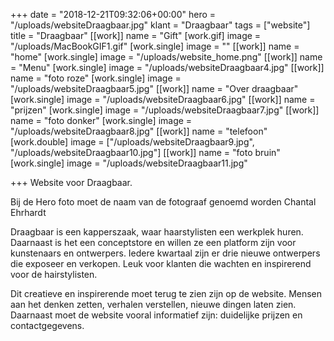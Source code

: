 +++
date = "2018-12-21T09:32:06+00:00"
hero = "/uploads/websiteDraagbaar.jpg"
klant = "Draagbaar"
tags = ["website"]
title = "Draagbaar"
[[work]]
name = "Gift"
[work.gif]
image = "/uploads/MacBookGIF1.gif"
[work.single]
image = ""
[[work]]
name = "home"
[work.single]
image = "/uploads/website_home.png"
[[work]]
name = "Menu"
[work.single]
image = "/uploads/websiteDraagbaar4.jpg"
[[work]]
name = "foto roze"
[work.single]
image = "/uploads/websiteDraagbaar5.jpg"
[[work]]
name = "Over draagbaar"
[work.single]
image = "/uploads/websiteDraagbaar6.jpg"
[[work]]
name = "prijzen"
[work.single]
image = "/uploads/websiteDraagbaar7.jpg"
[[work]]
name = "foto donker"
[work.single]
image = "/uploads/websiteDraagbaar8.jpg"
[[work]]
name = "telefoon"
[work.double]
image = ["/uploads/websiteDraagbaar9.jpg", "/uploads/websiteDraagbaar10.jpg"]
[[work]]
name = "foto bruin"
[work.single]
image = "/uploads/websiteDraagbaar11.jpg"

+++
Website voor Draagbaar.

Bij de Hero foto moet de naam van de fotograaf genoemd worden Chantal Ehrhardt

Draagbaar is een kapperszaak, waar haarstylisten een werkplek huren. Daarnaast is het een conceptstore en willen ze een platform zijn voor kunstenaars en ontwerpers. Iedere kwartaal zijn er drie nieuwe ontwerpers die exposeer en verkopen. Leuk voor klanten die wachten en inspirerend voor de hairstylisten.

Dit creatieve en inspirerende moet terug te zien zijn op de website. Mensen aan het denken zetten, verhalen verstellen, nieuwe dingen laten zien. Daarnaast moet de website vooral informatief zijn: duidelijke prijzen en contactgegevens.